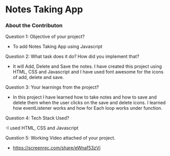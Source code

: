 # Notes Taking App

### About the Contributon

Question 1: Objective of your project?

- To add Notes Taking App using Javascript

Question 2: What task does it do? How did you implement that?

- It will Add, Delete and Save the notes. I have created this project using HTML, CSS and Javascript and I have used font awesome for the icons of add, delete and save.


Question 3: Your learnings from the project?

- In this project I have learned how to take notes and how to save and delete them when the user clicks on the save and delete icons. I learned how eventListener works and how for Each loop works under function.

Question 4: Tech Stack Used?

-I used HTML, CSS and Javascript 


Question 5: Working Video attached of your project.

- https://screenrec.com/share/eWnaf53zVi